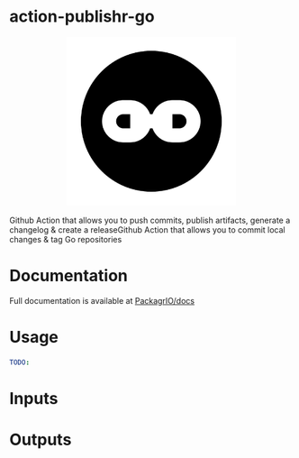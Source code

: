 # action-publishr-go

<p align="center">
  <a href="https://github.com/PackagrIO/docs">
  <img width="300" alt="portfolio_view" src="https://github.com/PackagrIO/publishr/raw/master/images/publishr.png">
  </a>
</p>

Github Action that allows you to push commits, publish artifacts, generate a changelog & create a releaseGithub Action that allows you to commit local changes & tag Go repositories

# Documentation
Full documentation is available at [PackagrIO/docs](https://github.com/PackagrIO/docs)

# Usage

```yaml
TODO:
```

# Inputs

# Outputs
